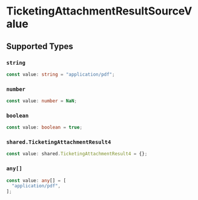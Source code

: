 # TicketingAttachmentResultSourceValue


## Supported Types

### `string`

```typescript
const value: string = "application/pdf";
```

### `number`

```typescript
const value: number = NaN;
```

### `boolean`

```typescript
const value: boolean = true;
```

### `shared.TicketingAttachmentResult4`

```typescript
const value: shared.TicketingAttachmentResult4 = {};
```

### `any[]`

```typescript
const value: any[] = [
  "application/pdf",
];
```

